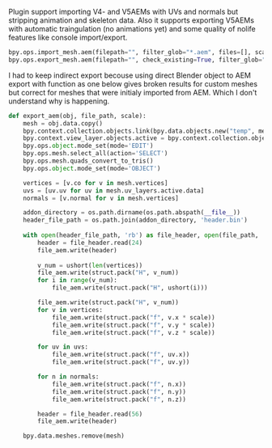 Plugin support importing V4- and V5AEMs with UVs and normals but stripping animation and skeleton data.
Also it supports exporting V5AEMs with automatic traingulation (no animations yet) and some quality of nolife features like console import/export.


```python
bpy.ops.import_mesh.aem(filepath="", filter_glob="*.aem", files=[], scale_factor=0.01)
bpy.ops.export_mesh.aem(filepath="", check_existing=True, filter_glob="*.aem", scale_factor=0.01, triangulate_method='BEAUTY', add_prefix="", add_suffix="", overwrite=False)
```
I had to keep indirect export becouse using direct Blender object to AEM export with function as one below gives broken results for custom meshes but correct for meshes that were initialy imported from AEM.
Which I don't understand why is happening.   

```python
def export_aem(obj, file_path, scale):
    mesh = obj.data.copy()
    bpy.context.collection.objects.link(bpy.data.objects.new("temp", mesh))
    bpy.context.view_layer.objects.active = bpy.context.collection.objects['temp']
    bpy.ops.object.mode_set(mode='EDIT')
    bpy.ops.mesh.select_all(action='SELECT')
    bpy.ops.mesh.quads_convert_to_tris()
    bpy.ops.object.mode_set(mode='OBJECT')

    vertices = [v.co for v in mesh.vertices]
    uvs = [uv.uv for uv in mesh.uv_layers.active.data]
    normals = [v.normal for v in mesh.vertices]

    addon_directory = os.path.dirname(os.path.abspath(__file__))
    header_file_path = os.path.join(addon_directory, 'header.bin')
    
    with open(header_file_path, 'rb') as file_header, open(file_path, 'wb') as file_aem:
        header = file_header.read(24)
        file_aem.write(header)
        
        v_num = ushort(len(vertices))
        file_aem.write(struct.pack("H", v_num))
        for i in range(v_num):
            file_aem.write(struct.pack("H", ushort(i)))

        file_aem.write(struct.pack("H", v_num))
        for v in vertices:
            file_aem.write(struct.pack("f", v.x * scale))
            file_aem.write(struct.pack("f", v.y * scale))
            file_aem.write(struct.pack("f", v.z * scale))

        for uv in uvs:
            file_aem.write(struct.pack("f", uv.x))
            file_aem.write(struct.pack("f", uv.y))

        for n in normals:
            file_aem.write(struct.pack("f", n.x))
            file_aem.write(struct.pack("f", n.y))
            file_aem.write(struct.pack("f", n.z))

        header = file_header.read(56)
        file_aem.write(header)

    bpy.data.meshes.remove(mesh)
```
